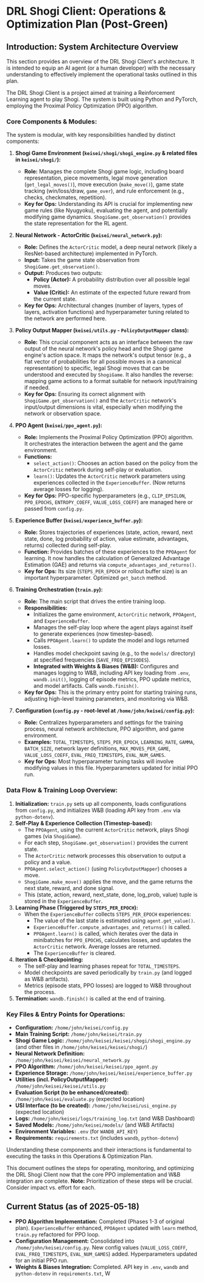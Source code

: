 # DRL Shogi Client: Operations & Optimization Plan (Post-Green)

## Introduction: System Architecture Overview

This section provides an overview of the DRL Shogi Client's architecture. It is intended to equip an AI agent (or a human developer) with the necessary understanding to effectively implement the operational tasks outlined in this plan.

The DRL Shogi Client is a project aimed at training a Reinforcement Learning agent to play Shogi. The system is built using Python and PyTorch, employing the Proximal Policy Optimization (PPO) algorithm.

### Core Components & Modules:

The system is modular, with key responsibilities handled by distinct components:

1.  **Shogi Game Environment (`keisei/shogi/shogi_engine.py` & related files in `keisei/shogi/`):**
    *   **Role:** Manages the complete Shogi game logic, including board representation, piece movements, legal move generation (`get_legal_moves()`), move execution (`make_move()`), game state tracking (win/loss/draw, `game_over`), and rule enforcement (e.g., checks, checkmates, repetition).
    *   **Key for Ops:** Understanding its API is crucial for implementing new game rules (like Nyugyoku), evaluating the agent, and potentially modifying game dynamics. `ShogiGame.get_observation()` provides the state representation for the RL agent.

2.  **Neural Network - ActorCritic (`keisei/neural_network.py`):**
    *   **Role:** Defines the `ActorCritic` model, a deep neural network (likely a ResNet-based architecture) implemented in PyTorch.
    *   **Input:** Takes the game state observation from `ShogiGame.get_observation()`.
    *   **Output:** Produces two outputs:
        *   **Policy (Actor):** A probability distribution over all possible legal moves.
        *   **Value (Critic):** An estimate of the expected future reward from the current state.
    *   **Key for Ops:** Architectural changes (number of layers, types of layers, activation functions) and hyperparameter tuning related to the network are performed here.

3.  **Policy Output Mapper (`keisei/utils.py` - `PolicyOutputMapper` class):**
    *   **Role:** This crucial component acts as an interface between the raw output of the neural network's policy head and the Shogi game engine's action space. It maps the network's output tensor (e.g., a flat vector of probabilities for all possible moves in a canonical representation) to specific, legal Shogi moves that can be understood and executed by `ShogiGame`. It also handles the reverse: mapping game actions to a format suitable for network input/training if needed.
    *   **Key for Ops:** Ensuring its correct alignment with `ShogiGame.get_observation()` and the `ActorCritic` network's input/output dimensions is vital, especially when modifying the network or observation space.

4.  **PPO Agent (`keisei/ppo_agent.py`):**
    *   **Role:** Implements the Proximal Policy Optimization (PPO) algorithm. It orchestrates the interaction between the agent and the game environment.
    *   **Functions:**
        *   `select_action()`: Chooses an action based on the policy from the `ActorCritic` network during self-play or evaluation.
        *   `learn()`: Updates the `ActorCritic` network parameters using experiences collected in the `ExperienceBuffer`. (Now returns average losses for logging).
    *   **Key for Ops:** PPO-specific hyperparameters (e.g., `CLIP_EPSILON`, `PPO_EPOCHS`, `ENTROPY_COEFF`, `VALUE_LOSS_COEFF`) are managed here or passed from `config.py`.

5.  **Experience Buffer (`keisei/experience_buffer.py`):**
    *   **Role:** Stores trajectories of experiences (state, action, reward, next state, done, log probability of action, value estimate, advantages, returns) collected during self-play.
    *   **Function:** Provides batches of these experiences to the `PPOAgent` for learning. It now handles the calculation of Generalized Advantage Estimation (GAE) and returns via `compute_advantages_and_returns()`.
    *   **Key for Ops:** Its size (`STEPS_PER_EPOCH` or rollout buffer size) is an important hyperparameter. Optimized `get_batch` method.

6.  **Training Orchestration (`train.py`):**
    *   **Role:** The main script that drives the entire training loop.
    *   **Responsibilities:**
        *   Initializes the game environment, `ActorCritic` network, `PPOAgent`, and `ExperienceBuffer`.
        *   Manages the self-play loop where the agent plays against itself to generate experiences (now timestep-based).
        *   Calls `PPOAgent.learn()` to update the model and logs returned losses.
        *   Handles model checkpoint saving (e.g., to the `models/` directory) at specified frequencies (`SAVE_FREQ_EPISODES`).
        *   **Integrated with Weights & Biases (W&B):** Configures and manages logging to W&B, including API key loading from `.env`, `wandb.init()`, logging of episode metrics, PPO update metrics, and model artifacts. Calls `wandb.finish()`.
    *   **Key for Ops:** This is the primary entry point for starting training runs, adjusting high-level training parameters, and monitoring via W&B.

7.  **Configuration (`config.py` - root-level at `/home/john/keisei/config.py`):**
    *   **Role:** Centralizes hyperparameters and settings for the training process, neural network architecture, PPO algorithm, and game environment.
    *   **Examples:** `TOTAL_TIMESTEPS`, `STEPS_PER_EPOCH`, `LEARNING_RATE`, `GAMMA`, `BATCH_SIZE`, network layer definitions, `MAX_MOVES_PER_GAME`, `VALUE_LOSS_COEFF`, `EVAL_FREQ_TIMESTEPS`, `EVAL_NUM_GAMES`.
    *   **Key for Ops:** Most hyperparameter tuning tasks will involve modifying values in this file. Hyperparameters updated for initial PPO run.

### Data Flow & Training Loop Overview:

1.  **Initialization:** `train.py` sets up all components, loads configurations from `config.py`, and initializes W&B (loading API key from `.env` via `python-dotenv`).
2.  **Self-Play & Experience Collection (Timestep-based):**
    *   The `PPOAgent`, using the current `ActorCritic` network, plays Shogi games (via `ShogiGame`).
    *   For each step, `ShogiGame.get_observation()` provides the current state.
    *   The `ActorCritic` network processes this observation to output a policy and a value.
    *   `PPOAgent.select_action()` (using `PolicyOutputMapper`) chooses a move.
    *   `ShogiGame.make_move()` applies the move, and the game returns the next state, reward, and done signal.
    *   This (state, action, reward, next_state, done, log_prob, value) tuple is stored in the `ExperienceBuffer`.
3.  **Learning Phase (Triggered by `STEPS_PER_EPOCH`):**
    *   When the `ExperienceBuffer` collects `STEPS_PER_EPOCH` experiences:
        *   The value of the last state is estimated using `agent.get_value()`.
        *   `ExperienceBuffer.compute_advantages_and_returns()` is called.
        *   `PPOAgent.learn()` is called, which iterates over the data in minibatches for `PPO_EPOCHS`, calculates losses, and updates the `ActorCritic` network. Average losses are returned.
        *   The `ExperienceBuffer` is cleared.
4.  **Iteration & Checkpointing:**
    *   The self-play and learning phases repeat for `TOTAL_TIMESTEPS`.
    *   Model checkpoints are saved periodically by `train.py` (and logged as W&B artifacts).
    *   Metrics (episode stats, PPO losses) are logged to W&B throughout the process.
5.  **Termination:** `wandb.finish()` is called at the end of training.

### Key Files & Entry Points for Operations:

*   **Configuration:** `/home/john/keisei/config.py`
*   **Main Training Script:** `/home/john/keisei/train.py`
*   **Shogi Game Logic:** `/home/john/keisei/keisei/shogi/shogi_engine.py` (and other files in `/home/john/keisei/keisei/shogi/`)
*   **Neural Network Definition:** `/home/john/keisei/keisei/neural_network.py`
*   **PPO Algorithm:** `/home/john/keisei/keisei/ppo_agent.py`
*   **Experience Storage:** `/home/john/keisei/keisei/experience_buffer.py`
*   **Utilities (incl. PolicyOutputMapper):** `/home/john/keisei/keisei/utils.py`
*   **Evaluation Script (to be enhanced/created):** `/home/john/keisei/evaluate.py` (expected location)
*   **USI Interface (to be created):** `/home/john/keisei/usi_engine.py` (expected location)
*   **Logs:** `/home/john/keisei/logs/training_log.txt` (and W&B Dashboard)
*   **Saved Models:** `/home/john/keisei/models/` (and W&B Artifacts)
*   **Environment Variables:** `.env` (for `WANDB_API_KEY`)
*   **Requirements:** `requirements.txt` (includes `wandb`, `python-dotenv`)

Understanding these components and their interactions is fundamental to executing the tasks in this Operations & Optimization Plan.

This document outlines the steps for operating, monitoring, and optimizing the DRL Shogi Client now that the core PPO implementation and W&B integration are complete.
**Note:** Prioritization of these steps will be crucial. Consider impact vs. effort for each.

## Current Status (as of 2025-05-18)

*   **PPO Algorithm Implementation:** Completed (Phases 1-3 of original plan). `ExperienceBuffer` enhanced, `PPOAgent` updated with `learn` method, `train.py` refactored for PPO loop.
*   **Configuration Management:** Consolidated into `/home/john/keisei/config.py`. New config values (`VALUE_LOSS_COEFF`, `EVAL_FREQ_TIMESTEPS`, `EVAL_NUM_GAMES`) added. Hyperparameters updated for an initial PPO run.
*   **Weights & Biases Integration:** Completed. API key in `.env`, `wandb` and `python-dotenv` in `requirements.txt`, W
